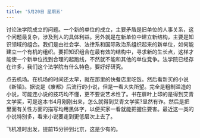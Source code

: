 ```yaml
---
title: '5月20日 星期五'
---
```


讨论法学院成立的问题。一个新的单位的成立，主要矛盾是旧单位的人事关系，这个问题最复杂，涉及到人的具体利益。另外就是在新单位中建立新结构，主要是知识领域的组合。我们是由社会学、法律系和国际政治系组织起来的新单位，如何能建立一个有机的组织。要把知识组合在最有效的结构中，寻求新的生长点，这样才能使一个新单位找到合理的起跑线，不然就不能和其他的单位竞争。法学院已经存在许多，我们这个法学院有什么特色，要好好研究。

点去机场。在机场的时间还太早，就在那里的快餐店里吃饭。然后看新买的小说《新镇》。据说是《废都》后流行的小说，但是一看大失所望。完全是粗制滥造的小说，可能连小说的技巧均不懂，更不要说艺术性了。书在扉叶上印的是得到艾青文学奖，可是这本书4月刚刚出来，怎么就得到艾青文学奖?显然有诈。然后是把里面有关性方面的描写均用黑体字，以便买家一看就能把握住要害。最近这一类的小说特别多，看来小说要走到更低层次上去了。

飞机准时出发，提前15分钟到北京，这是少有的。